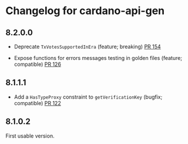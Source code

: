 # Changelog for cardano-api-gen

## 8.2.0.0

- Deprecate `TxVotesSupportedInEra`
  (feature; breaking)
  [PR 154](https://github.com/input-output-hk/cardano-api/pull/154)

- Expose functions for errors messages testing in golden files
  (feature; compatible)
  [PR 126](https://github.com/input-output-hk/cardano-api/pull/126)

## 8.1.1.1

- Add a `HasTypeProxy` constraint to `getVerificationKey`
  (bugfix; compatible)
  [PR 122](https://github.com/input-output-hk/cardano-api/pull/122)

## 8.1.0.2

First usable version.
